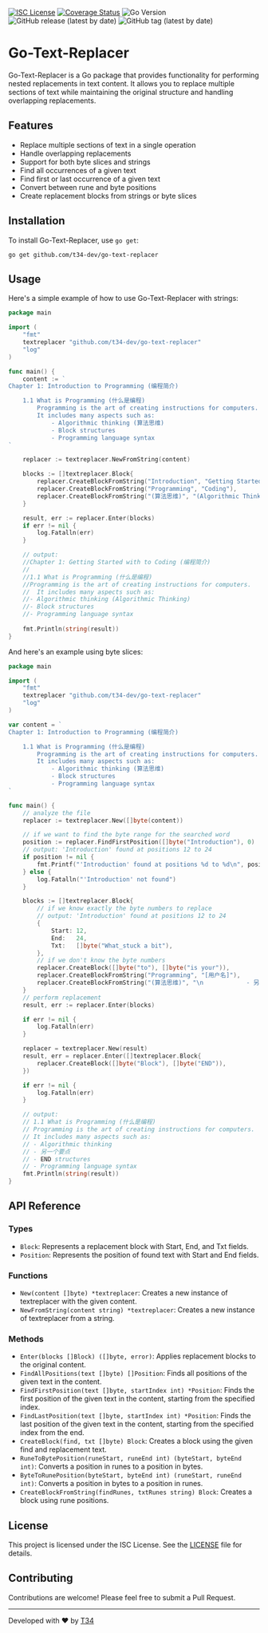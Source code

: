[![ISC License](http://img.shields.io/badge/license-ISC-blue.svg)](http://copyfree.org)
[![Coverage Status](https://coveralls.io/repos/github/t34-dev/go-text-replacer/badge.svg?branch=main&ver=1723898449)](https://coveralls.io/github/t34-dev/go-text-replacer?branch=main&ver=1723898449)
![Go Version](https://img.shields.io/badge/Go-1.22-blue?logo=go&ver=1723898449)
![GitHub release (latest by date)](https://img.shields.io/github/v/release/t34-dev/go-text-replacer?ver=1723898449)
![GitHub tag (latest by date)](https://img.shields.io/github/v/tag/t34-dev/go-text-replacer?sort=semver&style=flat&logo=git&logoColor=white&label=Latest%20Version&color=blue&ver=1723898449)

# Go-Text-Replacer

Go-Text-Replacer is a Go package that provides functionality for performing nested replacements in text content. It allows you to replace multiple sections of text while maintaining the original structure and handling overlapping replacements.

## Features

- Replace multiple sections of text in a single operation
- Handle overlapping replacements
- Support for both byte slices and strings
- Find all occurrences of a given text
- Find first or last occurrence of a given text
- Convert between rune and byte positions
- Create replacement blocks from strings or byte slices

## Installation

To install Go-Text-Replacer, use `go get`:

```
go get github.com/t34-dev/go-text-replacer
```

## Usage

Here's a simple example of how to use Go-Text-Replacer with strings:

```go
package main

import (
	"fmt"
	textreplacer "github.com/t34-dev/go-text-replacer"
	"log"
)

func main() {
	content := `
Chapter 1: Introduction to Programming (编程简介)

    1.1 What is Programming (什么是编程)
        Programming is the art of creating instructions for computers.
        It includes many aspects such as:
            - Algorithmic thinking (算法思维)
            - Block structures
            - Programming language syntax
`

	replacer := textreplacer.NewFromString(content)

	blocks := []textreplacer.Block{
		replacer.CreateBlockFromString("Introduction", "Getting Started with"),
		replacer.CreateBlockFromString("Programming", "Coding"),
		replacer.CreateBlockFromString("(算法思维)", "(Algorithmic Thinking)"),
	}

	result, err := replacer.Enter(blocks)
	if err != nil {
		log.Fatalln(err)
	}

	// output:
	//Chapter 1: Getting Started with to Coding (编程简介)
	//
	//1.1 What is Programming (什么是编程)
	//Programming is the art of creating instructions for computers.
	//	It includes many aspects such as:
	//- Algorithmic thinking (Algorithmic Thinking)
	//- Block structures
	//- Programming language syntax
	
	fmt.Println(string(result))
}

```

And here's an example using byte slices:

```go
package main

import (
	"fmt"
	textreplacer "github.com/t34-dev/go-text-replacer"
	"log"
)

var content = `
Chapter 1: Introduction to Programming (编程简介)

    1.1 What is Programming (什么是编程)
        Programming is the art of creating instructions for computers.
        It includes many aspects such as:
            - Algorithmic thinking (算法思维)
            - Block structures
            - Programming language syntax
`

func main() {
	// analyze the file
	replacer := textreplacer.New([]byte(content))

	// if we want to find the byte range for the searched word
	position := replacer.FindFirstPosition([]byte("Introduction"), 0)
	// output: 'Introduction' found at positions 12 to 24
	if position != nil {
		fmt.Printf("'Introduction' found at positions %d to %d\n", position.Start, position.End)
	} else {
		log.Fatalln("'Introduction' not found")
	}

	blocks := []textreplacer.Block{
		// if we know exactly the byte numbers to replace
		// output: 'Introduction' found at positions 12 to 24
		{
			Start: 12,
			End:   24,
			Txt:   []byte("What_stuck a bit"),
		},
		// if we don't know the byte numbers
		replacer.CreateBlock([]byte("to"), []byte("is your")),
		replacer.CreateBlockFromString("Programming", "[用户名]"),
		replacer.CreateBlockFromString("(算法思维)", "\n            - 另一个要点"),
	}
	// perform replacement
	result, err := replacer.Enter(blocks)

	if err != nil {
		log.Fatalln(err)
	}

	replacer = textreplacer.New(result)
	result, err = replacer.Enter([]textreplacer.Block{
		replacer.CreateBlock([]byte("Block"), []byte("END")),
	})

	if err != nil {
		log.Fatalln(err)
	}

	// output:
	// 1.1 What is Programming (什么是编程)
	// Programming is the art of creating instructions for computers.
	// It includes many aspects such as:
	// - Algorithmic thinking
	// - 另一个要点
	// - END structures
	// - Programming language syntax
	fmt.Println(string(result))
}
```

## API Reference

### Types

- `Block`: Represents a replacement block with Start, End, and Txt fields.
- `Position`: Represents the position of found text with Start and End fields.

### Functions

- `New(content []byte) *textreplacer`: Creates a new instance of textreplacer with the given content.
- `NewFromString(content string) *textreplacer`: Creates a new instance of textreplacer from a string.

### Methods

- `Enter(blocks []Block) ([]byte, error)`: Applies replacement blocks to the original content.
- `FindAllPositions(text []byte) []Position`: Finds all positions of the given text in the content.
- `FindFirstPosition(text []byte, startIndex int) *Position`: Finds the first position of the given text in the content, starting from the specified index.
- `FindLastPosition(text []byte, startIndex int) *Position`: Finds the last position of the given text in the content, starting from the specified index from the end.
- `CreateBlock(find, txt []byte) Block`: Creates a block using the given find and replacement text.
- `RuneToBytePosition(runeStart, runeEnd int) (byteStart, byteEnd int)`: Converts a position in runes to a position in bytes.
- `ByteToRunePosition(byteStart, byteEnd int) (runeStart, runeEnd int)`: Converts a position in bytes to a position in runes.
- `CreateBlockFromString(findRunes, txtRunes string) Block`: Creates a block using rune positions.

## License

This project is licensed under the ISC License. See the [LICENSE](LICENSE) file for details.

## Contributing

Contributions are welcome! Please feel free to submit a Pull Request.


---

Developed with ❤️ by [T34](https://github.com/t34-dev)

